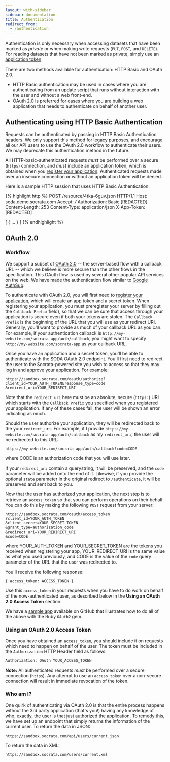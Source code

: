 ```yaml
---
layout: with-sidebar
sidebar: documentation
title: Authentication
redirect_from:
  - /authentication
---
```


Authentication is only necessary when accessing datasets that have been marked as _private_ or when making write requests (`PUT`, `POST`, and `DELETE`). For reading datasets that have not been marked as private, simply use an [application token](/docs/app-tokens.html).

There are two methods available for authentication: HTTP Basic and OAuth 2.0.
- HTTP Basic authentication may be used in cases where you are authenticating from an update script that runs without interaction with the user and without a web front-end.
- OAuth 2.0 is preferred for cases where you are building a web application that needs to authenticate on behalf of another user.

## Authenticating using HTTP Basic Authentication

Requests can be authenticated by passing in HTTP Basic Authentication headers. We only support this method for legacy purposes, and encourage all our API users to use the OAuth 2.0 workflow to authenticate their users. We may deprecate this authentication method in the future.

All HTTP-basic-authenticated requests *must* be performed over a secure (`https`) connection, and *must* include an application token, which is obtained when you [register your application](http://opendata.socrata.com/profile/app_tokens). Authenticated requests made over an insecure connection or without an application token will be denied.

Here is a sample HTTP session that uses HTTP Basic Authentication:

{% highlight http %}
POST /resource/4tka-6guv.json HTTP/1.1
Host: soda.demo.socrata.com
Accept: */*
Authorization: Basic [REDACTED]
Content-Length: 253
Content-Type: application/json
X-App-Token: [REDACTED]

[ {
  ...
} ]
{% endhighlight %}

## OAuth 2.0

### Workflow

We support a subset of [OAuth 2.0](http://oauth.net/2/mechanism) -- the server-based flow with a callback URL -- which we believe is more secure than the other flows in the specification. This OAuth flow is used by several other popular API services on the web. We have made the authentication flow similar to [Google AuthSub](http://code.google.com/apis/gdata/docs/auth/authsub.html).

To authenticate with OAuth 2.0, you will first need to [register your application](http://opendata.socrata.com/profile/app_tokens), which will create an app token and a secret token. When registering your application, you must preregister your server by filling out the `Callback Prefix` field), so that we can be sure that access through your application is secure even if both your tokens are stolen. The `Callback Prefix` is the beginning of the URL that you will use as your redirect URI. Generally, you'll want to provide as much of your callback URL as you can. For example, if your authentication callback is `http://my-website.com/socrata-app/auth/callback`, you might want to specify `http://my-website.com/socrata-app` as your callback URL.

Once you have an application and a secret token, you'll be able to authenticate with the SODA OAuth 2.0 endpoint. You'll first need to redirect the user to the Socrata-powered site you wish to access so that they may log in and approve your application. For example:

    https://sandbox.socrata.com/oauth/authorize?client_id=YOUR_AUTH_TOKEN&response_type=code &redirect_uri=YOUR_REDIRECT_URI

Note that the `redirect_uri` here must be an absolute, secure (`https:`) URI which starts with the `Callback Prefix` you specified when you registered your application. If any of these cases fail, the user will be shown an error indicating as much.

Should the user authorize your application, they will be redirected back to the your `redirect_uri`. For example, if I provide `https://my-website.com/socrata-app/auth/callback` as my `redirect_uri`, the user will be redirected to this URL:

    https://my-website.com/socrata-app/auth/callback?code=CODE

where CODE is an authorization code that you will use later.

If your `redirect_uri` contain a querystring, it will be preserved, and the `code` parameter will be added onto the end of it. Likewise, if you provide the optional `state` parameter in the original redirect to `/authenticate`, it will be preserved and sent back to you.

Now that the user has authorized your application, the next step is to retrieve an `access_token` so that you can perform operations on their behalf. You can do this by making the following `POST` request from your server:

    https://sandbox.socrata.com/oauth/access_token
    ?client_id=YOUR_AUTH_TOKEN
    &client_secret=YOUR_SECRET_TOKEN
    &grant_type=authorization_code
    &redirect_uri=YOUR_REDIRECT_URI
    &code=CODE

where YOUR_AUTH_TOKEN and YOUR_SECRET_TOKEN are the tokens you received when registering your app, YOUR_REDIRECT_URI is the same value as what you used previously, and CODE is the value of the `code` query parameter of the URL that the user was redirected to.

You'll receive the following response:

    { access_token: ACCESS_TOKEN }

Use this `access_token` in your requests when you have to do work on behalf of the now-authenticated user, as described below in the **Using an OAuth 2.0 Access Token** section.

We have a [sample app](https://github.com/socrata/oauth_sample_app_ruby) available on GitHub that illustrates how to do all of the above with the Ruby `OAuth2` gem.

### Using an OAuth 2.0 Access Token

Once you have obtained an `access_token`, you should include it on requests which need to happen on behalf of the user. The token must be included in the `Authorization` HTTP Header field as follows:

    Authorization: OAuth YOUR_ACCESS_TOKEN

**Note:** All authenticated requests *must* be performed over a secure connection (`https`). Any attempt to use an `access_token` over a non-secure connection will result in immediate revocation of the token.

### Who am I?

One quirk of authenticating via OAuth 2.0 is that the entire process happens without the 3rd party application (that's you!) having any knowledge of who, exactly, the user is that just authorized the application. To remedy this, we have set up an endpoint that simply returns the information of the current user. To return the data in JSON:

    https://sandbox.socrata.com/api/users/current.json

To return the data in XML:

    https://sandbox.socrata.com/users/current.xml

